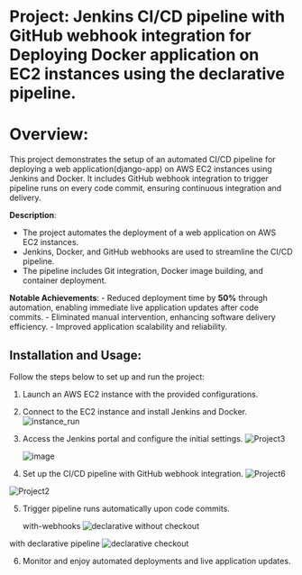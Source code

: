 # Project: Jenkins CI/CD pipeline with GitHub webhook integration for Deploying Docker application on EC2 instances using the declarative pipeline.

# Overview:
This project demonstrates the setup of an automated CI/CD pipeline for deploying a web application(django-app) on AWS EC2 instances using Jenkins and Docker. It includes GitHub webhook integration to trigger pipeline runs on every code commit, ensuring continuous integration and delivery. 

**Description**:
  - The project automates the deployment of a web application on AWS EC2 instances.
  - Jenkins, Docker, and GitHub webhooks are used to streamline the CI/CD pipeline.
  - The pipeline includes Git integration, Docker image building, and container deployment.
    
**Notable Achievements**:
    - Reduced deployment time by **50%** through automation, enabling immediate live application updates after code commits.
    - Eliminated manual intervention, enhancing software delivery efficiency.
    - Improved application scalability and reliability.

## Installation and Usage:

Follow the steps below to set up and run the project:

1. Launch an AWS EC2 instance with the provided configurations.
2. Connect to the EC2 instance and install Jenkins and Docker.
   ![instance_run](https://github.com/harsh-learner/My-Project/assets/141729189/9e4e8a96-c1a1-4026-a1e4-8423558d795f)
   

3. Access the Jenkins portal and configure the initial settings.
   ![Project3](https://github.com/harsh-learner/My-Project/assets/141729189/0a506034-5d70-4055-99af-bc80ad6b44eb)

   ![image](https://github.com/harsh-learner/My-Project/assets/141729189/c2c8baf1-1be9-4b37-a483-9aa0c603be88)



4. Set up the CI/CD pipeline with GitHub webhook integration.
  ![Project6](https://github.com/harsh-learner/My-Project/assets/141729189/a0e93961-ccbc-4313-b0b4-fb59c892426b)


![Project2](https://github.com/harsh-learner/My-Project/assets/141729189/09614fd5-ddd7-4943-985c-dbcf2b45bcdb)

5. Trigger pipeline runs automatically upon code commits.

   with-webhooks
   ![declarative without checkout](https://github.com/harsh-learner/My-Project/assets/141729189/bb6e99c6-fd2e-4507-8510-1c79405c5195)

with declarative pipeline
  ![declarative checkout](https://github.com/harsh-learner/My-Project/assets/141729189/7e402e66-8d59-4f74-849a-7e94b54ebd64)


   
6. Monitor and enjoy automated deployments and live application updates.

